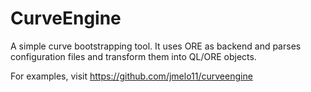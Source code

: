 # CurveEngine

A simple curve bootstrapping tool. It uses ORE as backend and parses configuration files and transform them into QL/ORE objects.

For examples, visit https://github.com/jmelo11/curveengine

